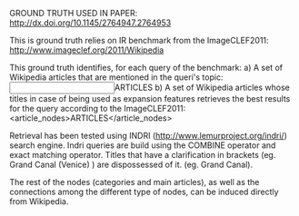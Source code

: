 GROUND TRUTH USED IN PAPER: http://dx.doi.org/10.1145/2764947.2764953

This is ground truth relies on IR benchmark from the ImageCLEF2011: http://www.imageclef.org/2011/Wikipedia

This ground truth identifies, for each query of the benchmark:
	a) A set of Wikipedia articles that are mentioned in the queri's topic: <input>ARTICLES</input>
	b) A set of Wikipedia articles whose titles in case of being used as expansion features retrieves 
	   the best results for the query according to the ImageCLEF2011: <article_nodes>ARTICLES</article_nodes>

Retrieval has been tested using INDRI (http://www.lemurproject.org/indri/) search engine.
Indri queries are build using the COMBINE operator and exact matching operator. Titles that have a clarification 
in brackets (eg. Grand Canal (Venice) ) are dispossessed of it. (eg. Grand Canal).

The rest of the nodes (categories and main articles), as well as the connections among the different
type of nodes, can be induced directly from Wikipedia.
